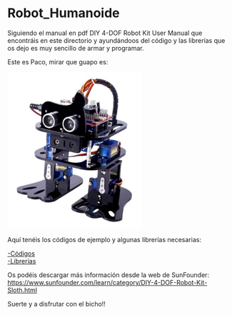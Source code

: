 # Robot_Humanoide

Siguiendo el manual en pdf DIY 4-DOF Robot Kit User Manual que encontráis en este directorio y ayundándoos del código y las librerías que os dejo es muy sencillo de armar y programar.

Este es Paco, mirar que guapo es:

<p align="left">
  <img width="300" height="350" src="https://github.com/TodoElectronica21/Robot_Humanoide/blob/master/paco.png">
</p>

Aquí tenéis los códigos de ejemplo y algunas librerías necesarias:

[   -Códigos](https://github.com/TodoElectronica21/Robot_Humanoide/tree/master/Codigo)<br>
[   -Librerías](https://github.com/TodoElectronica21/Robot_Humanoide/tree/master/Librerias)</pre>

Os podéis descargar más información desde la web de SunFounder: <br>
https://www.sunfounder.com/learn/category/DIY-4-DOF-Robot-Kit-Sloth.html

Suerte y a disfrutar con el bicho!!

